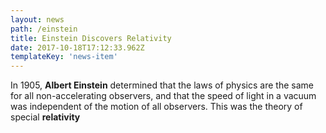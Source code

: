 ```yaml
---
layout: news
path: /einstein
title: Einstein Discovers Relativity
date: 2017-10-18T17:12:33.962Z
templateKey: 'news-item'
---
```

In 1905, **Albert Einstein** determined that the laws of physics are the same for all non-accelerating observers, and that the speed of light in a vacuum was independent of the motion of all observers. This was the theory of special **relativity**

